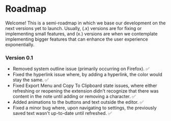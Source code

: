 # Roadmap

Welcome! This is a semi-roadmap in which we base our development on the next versions yet to launch. Usually, (.x) versions are for fixing or implementing small features, and (x.) versions are when we contemplate implementing bigger features that can enhance the user experience exponentially.

### Version 0.1

*   Removed system outline issue (primarily occurring on Firefox). ✅
*   Fixed the hyperlink issue where, by adding a hyperlink, the color would stay the same. ✅
*   Fixed Export Menu and Copy To Clipboard state issues, where either refreshing or reopening the extension didn't recognize that there was content in the note until adding or removing a character. ✅
*   Added animations to the buttons and text outside the editor. ✅
*   Fixed a minor bug where, upon navigating to settings, the previously saved text wasn't up-to-date until refreshed. ✅
